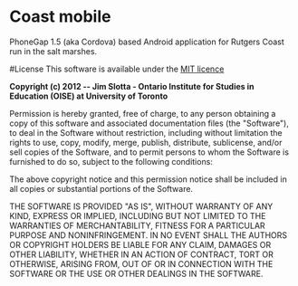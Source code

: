 Coast mobile
============

PhoneGap 1.5 (aka Cordova) based Android application for Rutgers Coast run in the salt marshes.


#License
This software is available under the [MIT licence](http://www.opensource.org/licenses/mit-license.php)

**Copyright (c) 2012 -- Jim Slotta - Ontario Institute for Studies in Education (OISE) at University of Toronto**

Permission is hereby granted, free of charge, to any person obtaining a copy of this software and associated documentation files (the "Software"), to deal in the Software without restriction, including without limitation the rights to use, copy, modify, merge, publish, distribute, sublicense, and/or sell copies of the Software, and to permit persons to whom the Software is furnished to do so, subject to the following conditions:

The above copyright notice and this permission notice shall be included in all copies or substantial portions of the Software.

THE SOFTWARE IS PROVIDED "AS IS", WITHOUT WARRANTY OF ANY KIND, EXPRESS OR IMPLIED, INCLUDING BUT NOT LIMITED TO THE WARRANTIES OF MERCHANTABILITY, FITNESS FOR A PARTICULAR PURPOSE AND NONINFRINGEMENT. IN NO EVENT SHALL THE AUTHORS OR COPYRIGHT HOLDERS BE LIABLE FOR ANY CLAIM, DAMAGES OR OTHER LIABILITY, WHETHER IN AN ACTION OF CONTRACT, TORT OR OTHERWISE, ARISING FROM, OUT OF OR IN CONNECTION WITH THE SOFTWARE OR THE USE OR OTHER DEALINGS IN THE SOFTWARE.

